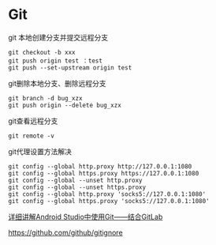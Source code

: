 # Git

git 本地创建分支并提交远程分支

```
git checkout -b xxx
git push origin test ：test
git push --set-upstream origin test
```

git删除本地分支、删除远程分支

```
git branch -d bug_xzx
git push origin --delete bug_xzx
```

git查看远程分支

```
git remote -v
```

git代理设置方法解决

```
git config --global http.proxy http://127.0.0.1:1080
git config --global https.proxy https://127.0.0.1:1080
git config --global --unset http.proxy
git config --global --unset https.proxy
git config --global http.proxy 'socks5://127.0.0.1:1080'
git config --global https.proxy 'socks5://127.0.0.1:1080'
```



[详细讲解Android Studio中使用Git——结合GitLab](https://www.jianshu.com/p/059ed1e01229)

https://github.com/github/gitignore